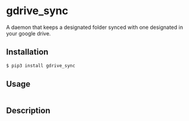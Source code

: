 # gdrive_sync
A daemon that keeps a designated folder synced with one designated in your google drive.

## Installation
```bash
$ pip3 install gdrive_sync
```
## Usage
```

```

## Description

